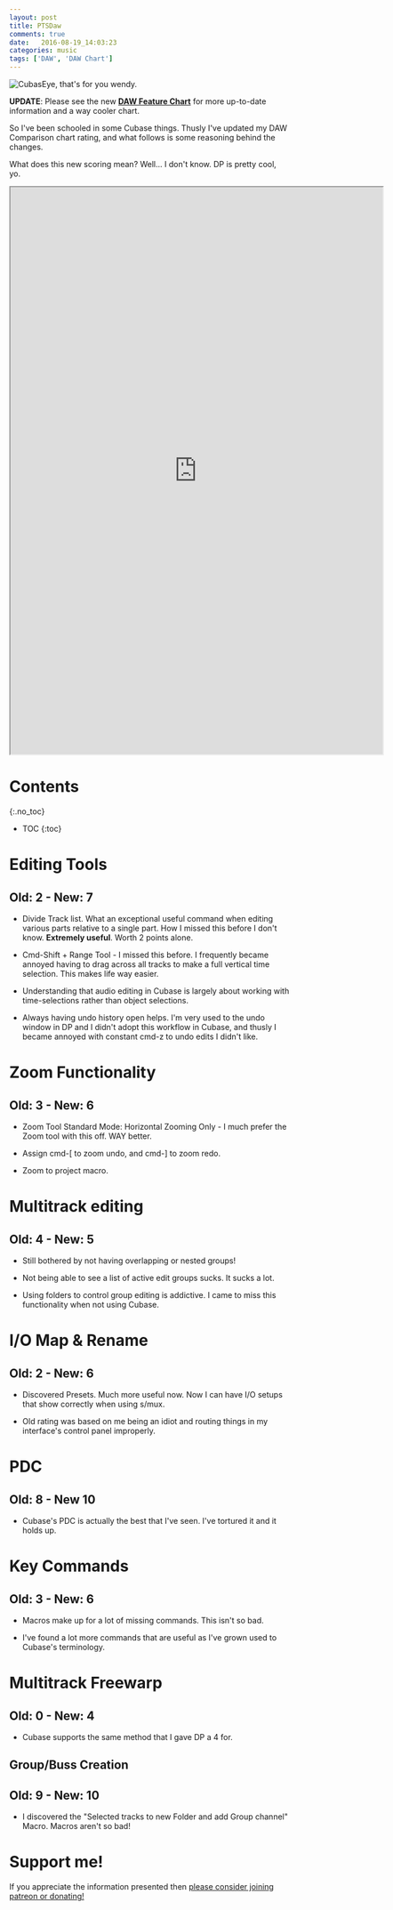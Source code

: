 ```yaml
---
layout: post
title: PTSDaw 
comments: true
date:   2016-08-19_14:03:23 
categories: music
tags: ['DAW', 'DAW Chart']
---
```


![CubasEye, that's for you wendy.](/assets/Cubase/eye.jpg)

**UPDATE**: Please see the new [**DAW Feature Chart**](/DAW-Chart.html) for more up-to-date information and a way cooler chart.


So I've been schooled in some Cubase things. Thusly I've updated my DAW Comparison chart rating, and what follows is some reasoning behind the changes.

What does this new scoring mean? Well... I don't know. DP is pretty cool, yo.

<!--more-->

<iframe src="https://docs.google.com/spreadsheets/d/15Gvq6d4qXsxwpUmpZcCfpMF7Pt6zycktWr9wGb_SxRE/pubhtml?widget=true&amp;headers=false" height="1020" width="670"></iframe>

# Contents
{:.no_toc}
* TOC
{:toc}

# Editing Tools

## Old: 2 - New: 7 

* Divide Track list. What an exceptional useful command when editing various parts relative to a single part. How I missed this before I don't know. __Extremely useful__. Worth 2 points alone.

* Cmd-Shift + Range Tool - I missed this before. I frequently became annoyed having to drag across all tracks to make a full vertical time selection. This makes life way easier.

* Understanding that audio editing in Cubase is largely about working with time-selections rather than object selections.

* Always having undo history open helps. I'm very used to the undo window in DP and I didn't adopt this workflow in Cubase, and thusly I became annoyed with constant cmd-z to undo edits I didn't like.

# Zoom Functionality 

## Old: 3 - New: 6

* Zoom Tool Standard Mode: Horizontal Zooming Only - I much prefer the Zoom tool with this off. WAY better.

* Assign cmd-[ to zoom undo, and cmd-] to zoom redo.

* Zoom to project macro.

# Multitrack editing

## Old: 4 - New: 5

* Still bothered by not having overlapping or nested groups!

* Not being able to see a list of active edit groups sucks. It sucks a lot.

* Using folders to control group editing is addictive. I came to miss this functionality when not using Cubase.

# I/O Map & Rename

## Old: 2 - New: 6

* Discovered Presets. Much more useful now. Now I can have I/O setups that show correctly when using s/mux.

* Old rating was based on me being an idiot and routing things in my interface's control panel improperly.

# PDC

## Old: 8 - New 10

* Cubase's PDC is actually the best that I've seen. I've tortured it and it holds up.

# Key Commands

## Old: 3 - New: 6

* Macros make up for a lot of missing commands. This isn't so bad.

* I've found a lot more commands that are useful as I've grown used to Cubase's terminology.

# Multitrack Freewarp

## Old: 0 - New: 4

* Cubase supports the same method that I gave DP a 4 for.

## Group/Buss Creation

## Old: 9 - New: 10

* I discovered the "Selected tracks to new Folder and add Group channel" Macro. Macros aren't so bad!

# Support me!

If you appreciate the information presented then <a href="/DonateNow/">please consider joining patreon or donating!</a>




